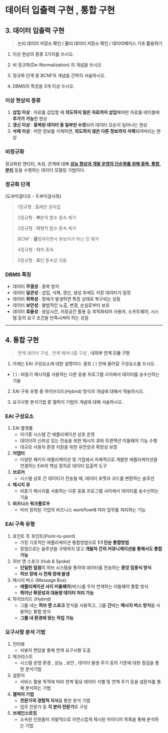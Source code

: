 # 데이터 입출력 구현 , 통합 구현

## 3. 데이터 입출력 구현

> **논리 데이터 저장소 확인 / 물리 데이터 저장소 확인 / 데이터베이스 기초 활용하기**



1. 이상 현상의 종류 3가지를 쓰시오.



2. 비 정규화(De-Normalization) 의 개념을 쓰시오



3. 정규화 단계 중 BCNF의 개념을 간략히 서술하시오.



4. DBMS의 특징을 3개 이상 쓰시오.

























### 이상 현상의 종류

1. **삽입 이상** : 자료를 삽입할 때 **의도하지 않은 자료까지 삽입**해야만 자료를 테이블에 **추가가 가능**한 현상
2. **갱신 이상** : **중복된 데이터 중 일부만 수정**되어 데이터 모순이 일어나는 현상
3. **삭제 이상** : 어떤 정보를 삭제하면, **의도하지 않은 다른 정보까지 삭제**되어버리는 현상





### 비정규화

정규화된 엔티티, 속성, 관계에 대해 **<u>성능 향상과 개발 운영의 단순화를 위해 중복, 통합, 분리</u>** 등을 수행하는 데이터 모델링 기법이다.





### 정규화 단계

(도부이결다조 - 두부이걸사줘)

> 1정규형 : **도**메인 원자값
>
> 2정규형 : **부**분적 함수 종속 제거
>
> 3정규형 : **이**행적 함수 종속 제거
>
> BCNF : **결**정자이면서 후보키가 아닌 것 제거
>
> 4정규형 : **다**치 종속
>
> 5정규형 : **조**인 종속성 이용





### DBMS 특징

- 데이터 **무결성** : 중복 방지
- 데이터 **일관성** : 삽입, 삭제, 갱신, 생성 후에도 저장 데이터가 일정
- 데이터 **회복성** : 장애가 발생하면 특정 상태로 복구되는 성질
- 데이터 **보안성** : 불법적인 노출, 변경, 손실로부터 보호
- 데이터 **효율성** : 응답시간, 저장공간 활용 등 최적화되어 사용자, 소프트웨어, 시스템 등의 요구 조건을 만족시켜야 하는 성질







---

## 4. 통합 구현

> 연계 데이터 구성 , 연계 매커니즘 구성 , **내외부 연계 모듈 구현**



1. 아래는 EAI 구성요소에 대한 설명이다. 괄호 (   ) 안에 들어갈 구성요소를 쓰시오.

- (     ) : 비동기 메시지를 사용하는 다른 응용 프로그램 사이에서 데이터를 송수신하는 기술





2. EAI 구축 유형 중 하이브리드(Hybrid) 방식의 개념에 대해서 약술하시오.







3. 요구사항 분석기법 중 델파이 기법의 개념에 대해 서술하시오.





















### EAI 구성요소

1. EAI 플랫폼 
   - 이기종 시스템 간 애플리케이션 상호 운영
   - 데이터의 신뢰성 있는 전송을 위한 메시지 큐와 트랜잭션 미들웨어 기능 수행
   - 대규모 사용자 환경 지원을 위한 유연성과 확장성 보장
2. **어댑터**
   - 다양한 패키지 애플리케이션 및 기업에서 자체적으로 개발한 애플리케이션을 연결하는 EAI의 핵심 장치로 데이터 입출력 도구
3. **브로커**
   - 시스템 상호 간 데이터가 전송될 때, 데이터 포맷과 코드를 변환하는 솔루션
4. **메시지 큐**
   - 비동기 메시지를 사용하는 다른 응용 프로그램 사이에서 데이터를 송수신하는 기술
5. **비즈니스 워크플로우**
   - 미리 정의된 기업의 비즈니스 workflow에 따라 업무를 처리하는 기능



### EAI 구축 유형

1. 포인트 투 포인트(Point-to-point)
   - 가장 기초적인 애플리케이션 통합방법으로 **1:1 단순 통합방법**
   - 장점으로는 솔루션을 구매하지 않고 **개발자 간의 커뮤니케이션을 통해서도 통합 가능**
2. 허브 앤 스포크 (Hub & Spoke)
   - **단일한 접점**의 허브 시스템을 통하여 데이터를 전송하는 **중앙 집중식 방식**
   - **허브 장애 시 전체 장애 발생**
3. 메시지 버스 (Message Bus)
   - **애플리케이션 사이 미들웨어**(버스)를 두어 연계하는 미들웨어 통합 방식
   - **뛰어난 확장성과 대용량 데이터 처리 가능**
4. 하이브리드 (Hybrid)
   - 그룹 내는 **허브 앤 스포크** 방식을 사용하고, 그룹 **간**에는 **메시지 버스 방식**을 사용하는 통합 방식
   - **그룹 내 환경에 맞는 작업 가능**





### 요구사항 분석 기법

1. 인터뷰
   - 사용자 면담을 통해 연계 요구사항 도출
2. 체크리스트
   - 시스템 운영 환경 , 성능 , 보안 , 데이터 발생 주기 등의 기준에 대한 점검을 통한 분석기법
3. 설문지
   - 서비스 활용 목적에 따라 연계 필요 데이터 식별 및 연계 주기 등을 설문지를 통해 분석하는 기법
4. **델파이 기법**
   - **전문가의 경험적 지식**을 통한 분석 기법
   - 업무 전문가 등 **각 분야 전문가**로 구성
5. **브레인스토밍**
   - 소속된 인원들이 자발적으로 자연스럽게 제시된 아이디어 목록을 통해 분석하는 기법
